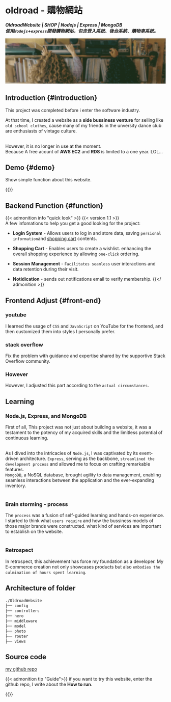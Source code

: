 # oldroad - 購物網站


**_OldroadWebsite | SHOP | Nodejs | Express | MongoDB
<br>使用`Nodejs`+`express`開發購物網站，包含登入系統、後台系統、購物車系統。_**

![banner](feature-banner.gif "Old-Road Shop")

<!--more-->

## Introduction {#introduction}

This project was completed before i enter the software industry.<br>

At that time, I created a website as a **side bussiness venture** for selling like `old school clothes`, cause many of my friends in the unversity dance club are enthusiasts of vintage culture.<br><br>

However, it is no longer in use at the moment.<br>
Because A free acount of **AWS EC2** and **RDS** is limited to a one year. LOL...

## Demo {#demo}

Show simple function about this website.

{{<youtube HaLf6bgQ--U >}}

## Backend Function {#function}

{{< admonition info "quick look" >}}
{{< version 1.1 >}}<br>
A few infomations to help you get a good looking for the project:

- **Login System** - Allows users to log in and store data, saving `persional information`and [shopping cart](#function) contents.
- **Shopping Cart** - Enables users to create a wishlist. enhancing the overall shopping experience by allowing `one-click` ordering.
- **Session Management** - `Facilitates seamless` user interactions and data retention during their visit.

- **Notidication** - sends out notifications email to verify membership.
  {{</ admonition >}}

## Frontend Adjust {#front-end}

### youtube
I learned the usage of `CSS` and `JavaScript` on YouTube for the frontend, and then customized them into styles I personally prefer.<br>

### stack overflow

Fix the problem with guidance and expertise shared by the supportive Stack Overflow community.

### However
However, I adjusted this part according to the `actual circumstances`.

## Learning

### Node.js, Express, and MongoDB

 First of all, This project was not just about building a website, it was a testament to the potency of my acquired skills and the limitless potential of continuous learning.<br><br>

As I dived into the intricacies of `Node.js`, I was captivated by its event-driven architecture. `Express`, serving as the backbone, `streamlined the development process` and allowed me to focus on crafting remarkable features. <br>`MongoDB`, a NoSQL database, brought agility to data management, enabling seamless interactions between the application and the ever-expanding inventory.<br><br>

### Brain storming - process

The `process` was a fusion of self-guided learning and hands-on experience. I started to think what `users require` and how the bussiness models of those major brands were constructed. what kind of services are important to establish on the website.<br><br>

### Retrospect 

In retrospect, this achievement has force my foundation as a developer. My E-commerce creation not only showcases products but also `embodies the culmination of hours spent learning`. 

## Architecture of folder

```
./OldroadWebsite
├── config
├── controllers
├── hero
├── middleware
├── model
├── photo
├── router
├── views
```

## Source code

[my github repo](https://github.com/kokp520/oldroad-shop-website-nodejs-express-mongodb)

{{< admonition tip "Guide">}}
if you want to try this website, enter the github repo, I write about the **How to run**.

{{</admonition>}}


